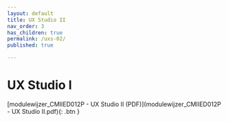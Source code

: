 ```yaml
---
layout: default
title: UX Studio II
nav_order: 3
has_children: true
permalink: /uxs-02/
published: true

---
```


# UX Studio I

[modulewijzer_CMIIED012P - UX Studio II (PDF)](modulewijzer_CMIIED012P - UX Studio II.pdf){: .btn }